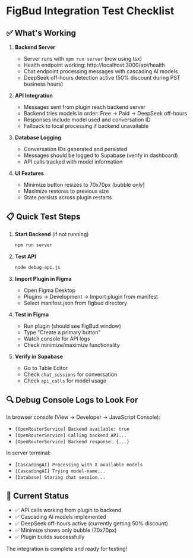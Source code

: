 # FigBud Integration Test Checklist

## ✅ What's Working

1. **Backend Server**
   - Server runs with `npm run server` (now using tsx)
   - Health endpoint working: http://localhost:3000/api/health
   - Chat endpoint processing messages with cascading AI models
   - DeepSeek off-hours detection active (50% discount during PST business hours)

2. **API Integration**
   - Messages sent from plugin reach backend server
   - Backend tries models in order: Free → Paid → DeepSeek off-hours
   - Responses include model used and conversation ID
   - Fallback to local processing if backend unavailable

3. **Database Logging**
   - Conversation IDs generated and persisted
   - Messages should be logged to Supabase (verify in dashboard)
   - API calls tracked with model information

4. **UI Features**
   - Minimize button resizes to 70x70px (bubble only)
   - Maximize restores to previous size
   - State persists across plugin restarts

## 📋 Quick Test Steps

1. **Start Backend** (if not running)
   ```bash
   npm run server
   ```

2. **Test API**
   ```bash
   node debug-api.js
   ```

3. **Import Plugin in Figma**
   - Open Figma Desktop
   - Plugins → Development → Import plugin from manifest
   - Select manifest.json from figbud directory

4. **Test in Figma**
   - Run plugin (should see FigBud window)
   - Type "Create a primary button"
   - Watch console for API logs
   - Check minimize/maximize functionality

5. **Verify in Supabase**
   - Go to Table Editor
   - Check `chat_sessions` for conversation
   - Check `api_calls` for model usage

## 🔍 Debug Console Logs to Look For

In browser console (View → Developer → JavaScript Console):
- `[OpenRouterService] Backend available: true`
- `[OpenRouterService] Calling backend API...`
- `[OpenRouterService] Backend response: {...}`

In server terminal:
- `[CascadingAI] Processing with X available models`
- `[CascadingAI] Trying model-name...`
- `[Database] Storing chat session...`

## 🎯 Current Status
- ✅ API calls working from plugin to backend
- ✅ Cascading AI models implemented
- ✅ DeepSeek off-hours active (currently getting 50% discount)
- ✅ Minimize shows only bubble (70x70px)
- ✅ Plugin builds successfully

The integration is complete and ready for testing!